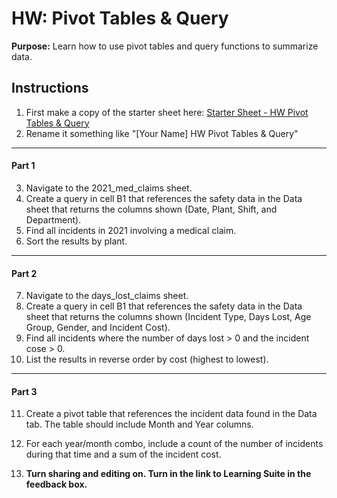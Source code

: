 # HW: Pivot Tables & Query

**Purpose:** Learn how to use pivot tables and query functions to summarize data.

## Instructions
1. First make a copy of the starter sheet here:
   [Starter Sheet - HW Pivot Tables & Query](https://docs.google.com/spreadsheets/d/1pGdgsPzEM5ut-0GVPKQJ8Kz7nSL1OHsaVC_KOrr0MKk/edit?usp=sharing)
2. Rename it something like "[Your Name] HW Pivot Tables & Query"

---

#### Part 1
3. Navigate to the 2021_med_claims sheet.
4. Create a query in cell B1 that references the safety data in the Data sheet that returns the columns shown (Date, Plant, Shift, and Department).
5. Find all incidents in 2021 involving a medical claim.
6. Sort the results by plant.

---

#### Part 2
7. Navigate to the days_lost_claims sheet.
8. Create a query in cell B1 that references the safety data in the Data sheet that returns the columns shown (Incident Type, Days Lost, Age Group, Gender, and Incident Cost).
9. Find all incidents where the number of days lost > 0 and the incident cose > 0.
10. List the results in reverse order by cost (highest to lowest).

---

#### Part 3
11. Create a pivot table that references the incident data found in the Data tab. The table should include Month and Year columns.
12. For each year/month combo, include a count of the number of incidents during that time and a sum of the incident cost.

13. **Turn sharing and editing on. Turn in the link to Learning Suite in the feedback box.**
